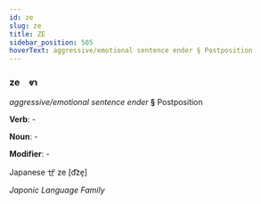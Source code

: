 ```yaml
---
id: ze
slug: ze
title: ZE
sidebar_position: 505
hoverText: aggressive/emotional sentence ender § Postposition
---
```


### ze&emsp;<span kind="abugida">ⱴɿ</span>

*aggressive/emotional sentence ender* **§** Postposition

**Verb**: -

**Noun**: -

**Modifier**: -

Japanese ぜ ze [d͡ze̞]

*Japonic Language Family*